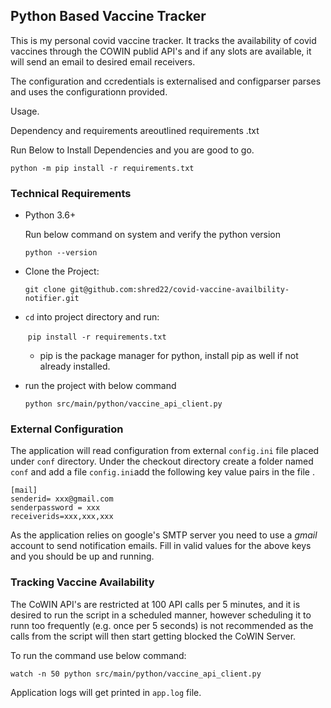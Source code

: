 ## Python Based Vaccine Tracker

This is my personal  covid vaccine tracker. It tracks the availability of covid vaccines through the COWIN publid API's and if any slots are available,
it will send an email to desired email receivers.

The configuration and ccredentials is externalised and configparser  parses and uses the configurationn provided.

Usage.

Dependency and requirements areoutlined requirements .txt

Run Below  to Install Dependencies and you are good to go.<br>

`python -m pip install -r requirements.txt`

### Technical Requirements

- Python 3.6+

  Run below command on system and verify the python version

  `python --version `

- Clone the Project:

  `git clone git@github.com:shred22/covid-vaccine-availbility-notifier.git`

- `cd` into project directory and run: 

  ​    `pip install -r requirements.txt`

   - pip is the package manager for python, install pip as well if not already installed.

- run the project with below command

  `python src/main/python/vaccine_api_client.py`



### External Configuration

The application will read configuration from external `config.ini` file placed under `conf` directory. Under the checkout directory  create a folder named `conf` and add a file `config.ini`add the following key value pairs in the file .



```[mail]
[mail]
senderid= xxx@gmail.com
senderpassword = xxx
receiverids=xxx,xxx,xxx
```



As the application relies on google's SMTP server you need to use a *gmail* account to send notification emails.  Fill  in valid values for the above keys and you should be up  and running.



### Tracking Vaccine Availability

The  CoWIN API's are restricted at 100 API calls per 5 minutes, and it  is desired to run the script in a scheduled manner, however scheduling it to runn too frequently (e.g. once per 5 seconds) is not recommended as the calls  from the script will then start getting blocked  the CoWIN Server.



To run the command use below command:

`watch -n 50 python src/main/python/vaccine_api_client.py`

Application logs will  get printed in `app.log` file.


